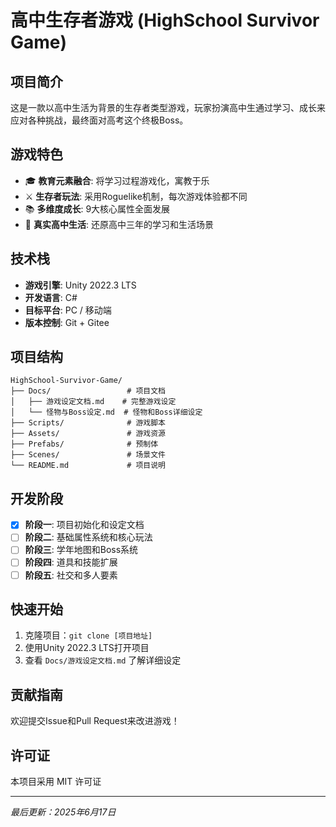 # 高中生存者游戏 (HighSchool Survivor Game)

## 项目简介

这是一款以高中生活为背景的生存者类型游戏，玩家扮演高中生通过学习、成长来应对各种挑战，最终面对高考这个终极Boss。

## 游戏特色

- 🎓 **教育元素融合**: 将学习过程游戏化，寓教于乐
- ⚔️ **生存者玩法**: 采用Roguelike机制，每次游戏体验都不同
- 📚 **多维度成长**: 9大核心属性全面发展
- 🏫 **真实高中生活**: 还原高中三年的学习和生活场景

## 技术栈

- **游戏引擎**: Unity 2022.3 LTS
- **开发语言**: C#
- **目标平台**: PC / 移动端
- **版本控制**: Git + Gitee

## 项目结构

```
HighSchool-Survivor-Game/
├── Docs/                 # 项目文档
│   ├── 游戏设定文档.md    # 完整游戏设定
│   └── 怪物与Boss设定.md  # 怪物和Boss详细设定
├── Scripts/              # 游戏脚本
├── Assets/               # 游戏资源
├── Prefabs/              # 预制体
├── Scenes/               # 场景文件
└── README.md             # 项目说明
```

## 开发阶段

- [x] **阶段一**: 项目初始化和设定文档
- [ ] **阶段二**: 基础属性系统和核心玩法
- [ ] **阶段三**: 学年地图和Boss系统  
- [ ] **阶段四**: 道具和技能扩展
- [ ] **阶段五**: 社交和多人要素

## 快速开始

1. 克隆项目：`git clone [项目地址]`
2. 使用Unity 2022.3 LTS打开项目
3. 查看 `Docs/游戏设定文档.md` 了解详细设定

## 贡献指南

欢迎提交Issue和Pull Request来改进游戏！

## 许可证

本项目采用 MIT 许可证

---

*最后更新：2025年6月17日* 